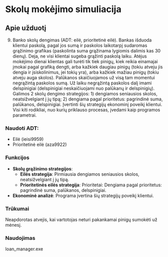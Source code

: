 # Skolų mokėjimo simuliacija

## Apie užduotį

9. Banko skolų dengimas (ADT: eilė, prioritetinė eilė). Bankas išduoda klientui paskolą, pagal jos sumą ir paskolos laikotarpį sudaromas grąžinimo grafikas (paskolinta suma grąžinama lygiomis dalimis kas 30 dienų). Deja, ne visi klientai sugeba grąžinti paskolą laiku. Atėjus mokėjimo dienai klientas gali turėti tik tiek pinigų, kiek reikia einamajai įmokai pagal grafiką dengti, arba kažkiek daugiau pinigų (tokiu atveju jis dengia ir įsiskolinimus, jei tokių yra), arba kažkiek mažiau pinigų (tokiu atveju auga skolos). Palūkanos skaičiuojamos už visą tam momentui negrąžintą paskolos sumą. Už laiku negrąžintą paskolos dalį imami delspinigiai (delspinigiai neskaičiuojami nuo palūkanų ir delspinigių). Galimos 2 skolų dengimo strategijos: 1) dengiamos seniausios skolos, neatsižvelgiant į jų tipą; 2) dengiama pagal prioritetus: pagrindinė suma, palūkanos, delspinigiai. Įvertinti šių strategijų  ekonominį poveikį klientui. Visi kiti rodikliai, nuo kurių priklauso procesas, įvedami kaip programos parametrai.

### Naudoti ADT:

- Eilė (ieisi9959)
- Prioritetinė eilė (aza9922)

### Funkcijos

- **Skolų grąžinimo strategijos**:
  - **Eilės strategija**: Pirmiausia dengiamos seniausios skolos, neatsižvelgiant į jų tipą.
  - **Prioritetinės eilės strategija**: Prioritetai: Dengiama pagal prioritetus: pagrindinė suma, palūkanos, delspinigiai.
- **Ekonominė analizė**: Programa įvertina šių strategijų poveikį klientui.

### Trūkumai

Neapdorotas atvejis, kai vartotojas neturi pakankamai pinigų sumokėti už mėnesį.

### Naudojimas

loan_manager.exe <originalAmount> <interestRate> <lateInterestRate> <termMonths>
